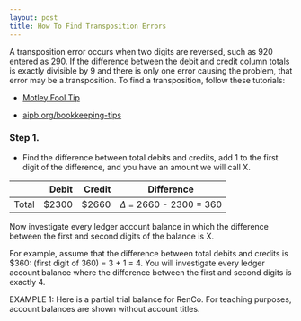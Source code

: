 ```yaml
---
layout: post
title: How To Find Transposition Errors
---
```



A transposition error occurs when two digits are reversed, such as 920 entered as 290. If the difference between the debit and credit column totals is exactly divisible by 9 and there is only one error causing the problem, that error may be a transposition. To find a transposition, follow these tutorials:

- [Motley Fool Tip](https://www.fool.com/the-ascent/small-business/accounting/articles/transposition-error/)

- [aipb.org/bookkeeping-tips](https://aipb.org/bookkeeping-tips/how-to-find-transposition-errors-in-a-trial-balance/)

 
### Step 1. 

- Find the difference between total debits and credits, add 1 to the first digit of the difference, and you have an amount we will call X.

|| Debit | Credit |Difference|
|:-:|-:|-:|-|
|Total| $2300 | $2660 | $\Delta$ = 2660 - 2300 = 360|

Now investigate every ledger account balance in which the difference between the first and second digits of the balance is X.

For example, assume that the difference between total debits and credits is $360: (first digit of 360) = 3 + 1 = 4. You will investigate every ledger account balance where the difference between the first and second digits is exactly 4.

EXAMPLE 1: Here is a partial trial balance for RenCo. For teaching purposes, account balances are shown without account titles.
